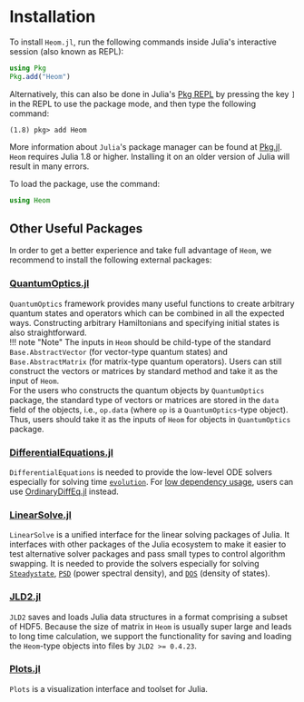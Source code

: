 # Installation
To install `Heom.jl`, run the following commands inside Julia's interactive session (also known as REPL):
```julia
using Pkg
Pkg.add("Heom")
```
Alternatively, this can also be done in Julia's [Pkg REPL](https://julialang.github.io/Pkg.jl/v1/getting-started/) by pressing the key `]` in the REPL to use the package mode, and then type the following command:
```julia-REPL
(1.8) pkg> add Heom
```
More information about `Julia`'s package manager can be found at [Pkg.jl](https://julialang.github.io/Pkg.jl/v1/).  
`Heom` requires Julia 1.8 or higher. Installing it on an older version of Julia will result in many errors.

To load the package, use the command:
```julia
using Heom
```

## Other Useful Packages
In order to get a better experience and take full advantage of `Heom`, we recommend to install the following external packages:
### [QuantumOptics.jl](https://qojulia.org/)
`QuantumOptics` framework provides many useful functions to create arbitrary quantum states and operators which can be combined in all the expected ways. Constructing arbitrary Hamiltonians and specifying initial states is also straightforward.  
!!! note "Note" 
    The inputs in `Heom` should be child-type of the standard `Base.AbstractVector` (for vector-type quantum states) and `Base.AbstractMatrix` (for matrix-type quantum operators). Users can still construct the vectors or matrices by standard method and take it as the input of `Heom`.  
    For the users who constructs the quantum objects by `QuantumOptics` package, the standard type of vectors or matrices are stored in the `data` field of the objects, i.e., `op.data` (where `op` is a `QuantumOptics`-type object). Thus, users should take it as the inputs of `Heom` for objects in `QuantumOptics` package.

### [DifferentialEquations.jl](http://docs.juliadiffeq.org/latest/)
`DifferentialEquations` is needed to provide the low-level ODE solvers especially for solving time [`evolution`](@ref). For [low dependency usage](https://diffeq.sciml.ai/stable/features/low_dep/), users can use [OrdinaryDiffEq.jl](https://github.com/JuliaDiffEq/OrdinaryDiffEq.jl) instead.

### [LinearSolve.jl](http://docs.juliadiffeq.org/latest/)
`LinearSolve` is a unified interface for the linear solving packages of Julia. It interfaces with other packages of the Julia ecosystem to make it easier to test alternative solver packages and pass small types to control algorithm swapping. It is needed to provide the solvers especially for solving [`Steadystate`](@ref), [`PSD`](@ref) (power spectral density), and [`DOS`](@ref) (density of states).

### [JLD2.jl](https://juliaio.github.io/JLD2.jl/stable/)
`JLD2` saves and loads Julia data structures in a format comprising a subset of HDF5. Because the size of matrix in `Heom` is usually super large and leads to long time calculation, we support the functionality for saving and loading the `Heom`-type objects into files by `JLD2 >= 0.4.23`.

### [Plots.jl](https://github.com/JuliaPlots/Plots.jl)
`Plots` is a visualization interface and toolset for Julia.
